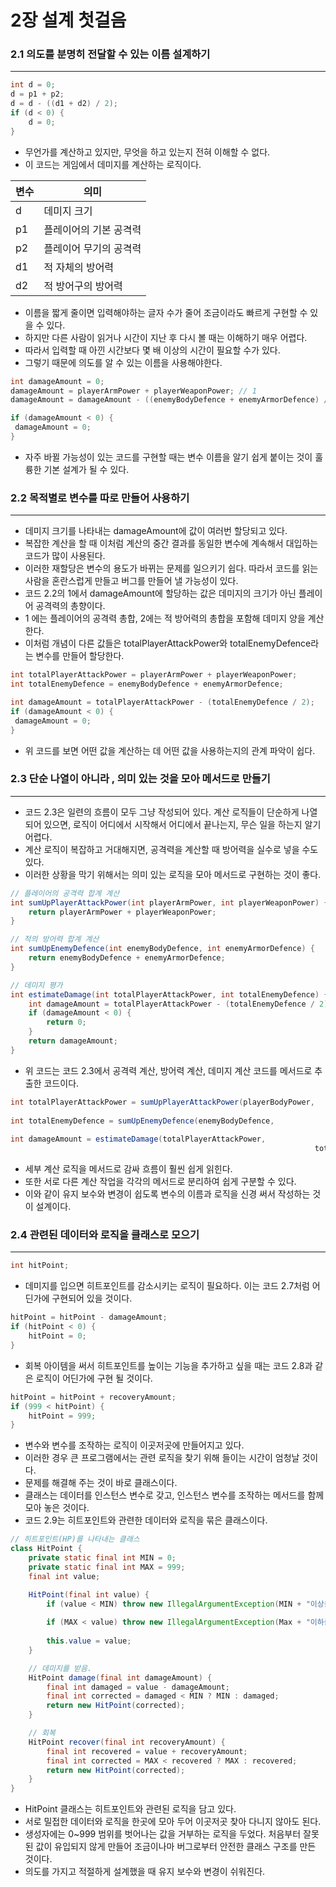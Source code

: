 
# 2장 설계 첫걸음

### 2.1 의도를 분명히 전달할 수 있는 이름 설계하기

---

```java
int d = 0;
d = p1 + p2;
d = d - ((d1 + d2) / 2);
if (d < 0) {
	d = 0;
}
```

- 무언가를 계산하고 있지만, 무엇을 하고 있는지 전혀 이해할 수 없다.
- 이 코드는 게임에서 데미지를 계산하는 로직이다.

| 변수 | 의미 |
| --- | --- |
| d | 데미지 크기 |
| p1 | 플레이어의 기본 공격력 |
| p2 | 플레이어 무기의 공격력 |
| d1 | 적 자체의 방어력 |
| d2 | 적 방어구의 방어력 |
- 이름을 짧게 줄이면 입력해야하는 글자 수가 줄어 조금이라도 빠르게 구현할 수 있을 수 있다.
- 하지만 다른 사람이 읽거나 시간이 지난 후 다시 볼 때는 이해하기 매우 어렵다.
- 따라서 입력할 때 아낀 시간보다 몇 배 이상의 시간이 필요할 수가 있다.
- 그렇기 때문에 의도를 알 수 있는 이름을 사용해야한다.

```java
int damageAmount = 0;
damageAmount = playerArmPower + playerWeaponPower; // 1
damageAmount = damageAmount - ((enemyBodyDefence + enemyArmorDefence) / 2); // 2

if (damageAmount < 0) {
 damageAmount = 0;
}
```

- 자주 바뀔 가능성이 있는 코드를 구현할 때는 변수 이름을 알기 쉽게 붙이는 것이 훌륭한 기본 설계가 될 수 있다.

### 2.2 목적별로 변수를 따로 만들어 사용하기

---

- 데미지 크기를 나타내는 damageAmount에 값이 여러번 할당되고 있다.
- 복잡한 계산을 할 때 이처럼 계산의 중간 결과를 동일한 변수에 계속해서 대입하는 코드가 많이 사용된다.
- 이러한 재할당은 변수의 용도가 바뀌는 문제를 일으키기 쉽다. 따라서 코드를 읽는 사람을 혼란스럽게 만들고 버그를 만들어 낼 가능성이 있다.
- 코드 2.2의 1에서 damageAmount에 할당하는 값은 데미지의 크기가 아닌 플레이어 공격력의 총향이다.
- 1 에는 플레이어의 공격력 총합, 2에는 적 방어력의 총합을 포함해 데미지 양을 계산한다.
- 이처럼 개념이 다른 값들은  totalPlayerAttackPower와 totalEnemyDefence라는 변수를 만들어 할당한다.

```java
int totalPlayerAttackPower = playerArmPower + playerWeaponPower;
int totalEnemyDefence = enemyBodyDefence + enemyArmorDefence;

int damageAmount = totalPlayerAttackPower - (totalEnemyDefence / 2);
if (damageAmount < 0) {
 damageAmount = 0;
}
```

- 위 코드를 보면 어떤 값을 계산하는 데 어떤 값을 사용하는지의 관계 파악이 쉽다.

### 2.3 단순 나열이 아니라 , 의미 있는 것을 모아 메서드로 만들기

---

- 코드 2.3은 일련의 흐름이 모두 그냥 작성되어 있다. 계산 로직들이 단순하게 나열되어 있으면, 로직이 어디에서 시작해서 어디에서 끝나는지, 무슨 일을 하는지 알기 어렵다.
- 계산 로직이 복잡하고 거대해지면, 공격력을 계산할 때 방어력을 실수로 넣을 수도 있다.
- 이러한 상황을 막기 위해서는 의미 있는 로직을 모아 메서드로 구현하는 것이 좋다.

```java
// 플레이어의 공격력 합계 계산
int sumUpPlayerAttackPower(int playerArmPower, int playerWeaponPower) {
	return playerArmPower + playerWeaponPower;
}

// 적의 방어력 합계 계산
int sumUpEnemyDefence(int enemyBodyDefence, int enemyArmorDefence) {
	return enemyBodyDefence + enemyArmorDefence;
}

// 데미지 평가
int estimateDamage(int totalPlayerAttackPower, int totalEnemyDefence) {
	int damageAmount = totalPlayerAttackPower - (totalEnemyDefence / 2);
	if (damageAmount < 0) {
		return 0;
	}
	return damageAmount;
}
```

- 위 코드는 코드 2.3에서 공격력 계산, 방어력 계산, 데미지 계산 코드를 메서드로 추출한 코드이다.

```java
int totalPlayerAttackPower = sumUpPlayerAttackPower(playerBodyPower, 
																										playerWeaponPower);
int totalEnemyDefence = sumUpEnemyDefence(enemyBodyDefence,
																					enemyArmorDefence);
int damageAmount = estimateDamage(totalPlayerAttackPower,
																	totalEnemyDefence);
```

- 세부 계산 로직을 메서드로 감싸 흐름이 훨씬 쉽게 읽힌다.
- 또한 서로 다른 계산 작업을 각각의 메서드로 분리하여 쉽게 구분할 수 있다.
- 이와 같이 유지 보수와 변경이 쉽도록 변수의 이름과 로직을 신경 써서 작성하는 것이 설계이다.

### 2.4 관련된 데이터와 로직을 클래스로 모으기

---

```java
int hitPoint;
```

- 데미지를 입으면 히트포인트를 감소시키는 로직이 필요하다. 이는 코드 2.7처럼 어딘가에 구현되어 있을 것이다.

```java
hitPoint = hitPoint - damageAmount;
if (hitPoint < 0) {
	hitPoint = 0;
}
```

- 회복 아이템을 써서 히트포인트를 높이는 기능을 추가하고 싶을 때는 코드 2.8과 같은 로직이 어딘가에 구현 될 것이다.

```java
hitPoint = hitPoint + recoveryAmount;
if (999 < hitPoint) {
	hitPoint = 999;
}
```

- 변수와 변수를 조작하는 로직이 이곳저곳에 만들어지고 있다.
- 이러한 경우 큰 프로그램에서는 관련 로직을 찾기 위해 들이는 시간이 엄청날 것이다.
- 문제를 해결해 주는 것이 바로 클래스이다.
- 클래스는 데이터를 인스턴스 변수로 갖고, 인스턴스 변수를 조작하는 메서드를 함께 모아 놓은 것이다.
- 코드 2.9는 히트포인트와 관련한 데이터와 로직을 묶은 클래스이다.

```java
// 히트포인트(HP)를 나타내는 클래스
class HitPoint {
	private static final int MIN = 0;
	private static final int MAX = 999;
	final int value;

	HitPoint(final int value) {
		if (value < MIN) throw new IllegalArgumentException(MIN + "이상을 지정해 주세요.");
		
		if (MAX < value) throw new IllegalArgumentException(Max + "이하를 지정해 주세요.");
		
		this.value = value;	
	}

	// 데미지를 받음.
	HitPoint damage(final int damageAmount) {
		final int damaged = value - damageAmount;
		final int corrected = damaged < MIN ? MIN : damaged;
		return new HitPoint(corrected);
	}

	// 회복
	HitPoint recover(final int recoveryAmount) {
		final int recovered = value + recoveryAmount;
		final int corrected = MAX < recovered ? MAX : recovered;
		return new HitPoint(corrected);
	}
}
```

- HitPoint 클래스는 히트포인트와 관련된 로직을 담고 있다.
- 서로 밀접한 데이터와 로직을 한곳에 모아 두어 이곳저곳 찾아 다니지 않아도 된다.
- 생성자에는 0~999 범위를 벗어나는 값을 거부하는 로직을 두었다. 처음부터 잘못된 값이 유입되지 않게 만들어 조금이나마 버그로부터 안전한 클래스 구조를 만든 것이다.
- 의도를 가지고 적절하게 설계했을 때 유지 보수와 변경이 쉬워진다.
